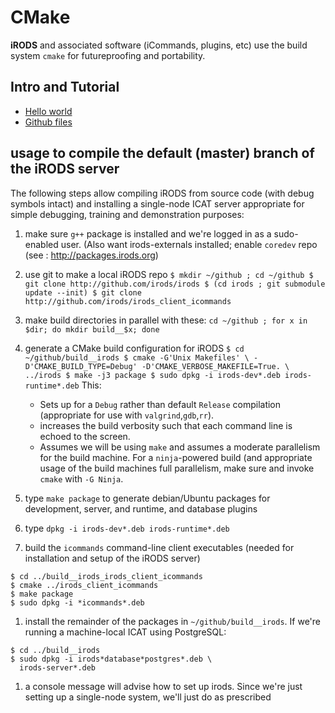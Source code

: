# CMake

**iRODS** and associated software (iCommands, plugins, etc) use the build system `cmake`
for futureproofing and portability.

## Intro and Tutorial

  - [Hello world](
    http://derekmolloy.ie/hello-world-introductions-to-cmake/#Example_1_The_Hello_World_Example )
  - [Github files](https://github.com/derekmolloy/exploringBB/tree/master/extras/cmake
)

## usage to compile the default (master) branch of the iRODS server

The following steps allow compiling iRODS from source code (with debug symbols intact) and installing a single-node ICAT server appropriate for simple debugging, training and demonstration purposes:

  1. make sure `g++` package is installed and we're logged in as a sudo-enabled user.
  (Also want irods-externals installed; enable `coredev` repo (see :
    http://packages.irods.org)

  1. use git to make a local iRODS repo
    ```
    $ mkdir ~/github ; cd ~/github
    $ git clone http://github.com/irods/irods
    $ (cd irods ; git submodule update --init)
    $ git clone http://github.com/irods/irods_client_icommands
    ```
  1. make build directories in parallel with these:
    ```
    cd ~/github ; for x in  $dir; do mkdir build__$x; done
    ```
  1. generate a CMake build configuration for iRODS
    ```
    $ cd ~/github/build__irods
    $ cmake -G'Unix Makefiles' \
          -D'CMAKE_BUILD_TYPE=Debug' -D'CMAKE_VERBOSE_MAKEFILE=True. \
          ../irods
    $ make -j3 package
    $ sudo dpkg -i irods-dev*.deb irods-runtime*.deb
    ```
    This:
      * Sets up for a `Debug` rather than default `Release` compilation
        (appropriate for use with `valgrind`,`gdb`,`rr`).
      * increases the build verbosity such that each command line is echoed to the screen.
      * Assumes we will be using `make` and assumes a moderate parallelism for the build machine.
        For a `ninja`-powered build (and appropriate usage of the build machines full parallelism, make sure
        and invoke `cmake` with `-G Ninja`.

  1. type `make package` to generate debian/Ubuntu packages for development, server, and runtime, and database plugins

  1. type `dpkg -i irods-dev*.deb irods-runtime*.deb`

  1. build the `icommands` command-line client executables (needed for installation and setup of the iRODS server)
  ```
  $ cd ../build__irods_irods_client_icommands
  $ cmake ../irods_client_icommands
  $ make package
  $ sudo dpkg -i *icommands*.deb
  ```
  1. install the remainder of the packages in `~/github/build__irods`. If we're running a machine-local ICAT using PostgreSQL:
  ```
  $ cd ../build__irods
  $ sudo dpkg -i irods*database*postgres*.deb \
    irods-server*.deb
  ```
  1. a console message will advise how to set up irods. Since we're just setting up a single-node system, we'll just do as prescribed
